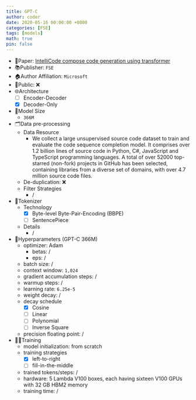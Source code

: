 ```yaml
---
title: GPT-C
author: coder
date: 2020-05-16 00:00:00 +0800
categories: [FSE]
tags: [models]
math: true
pin: false
---
```


- 📙Paper: [IntelliCode compose code generation using transformer](https://dl.acm.org/doi/abs/10.1145/3368089.3417058)
- 📚Publisher: `FSE`
- 🏠Author Affiliation: `Microsoft`
- 🔑Public: ❌
- 🌐Architecture
  + [ ] Encoder-Decoder
  + [x] Decoder-Only
- 📏Model Size
  + `366M`
- 🗂️Data pre-processing
  + Data Resource
    * We collect a large unsupervised source code dataset to train and evaluate the code sequence completion model. It comprises over 1.2 billion lines of source code in Python, C#, JavaScript and TypeScript programming languages. A total of over 52000 top-starred (non-fork) projects in GitHub has been selected, containing libraries from a diverse set of domains, with over 4.7 million source code files.
  + De-duplication: ❌
  + Filter Strategies
    * /
- 🍉Tokenizer
  + Technology
    * [x] Byte-level Byte-Pair-Encoding (BBPE)
    * [ ] SentencePiece
  + Details
    * /
- 🧪Hyperparameters (GPT-C 366M)
  + optimizer: Adam
    * betas: /
    * eps: /
  + batch size: /
  + context window: `1,024`
  + gradient accumulation steps: /
  + warmup steps: /
  + learning rate: `6.25e-5`
  + weight decay: /
  + decay schedule
    * [x] Cosine
    * [ ] Linear
    * [ ] Polynomial
    * [ ] Inverse Square
  + precision floating point: /
- 🏃‍♀️Training
  + model initialization: from scratch
  + training strategies
    * [x] left-to-right
    * [ ] fill-in-the-middle
  + trained tokens/steps: /
  + hardware: 5 Lambda V100 boxes, each having sixteen V100 GPUs with 32 GB HBM2 memory
  + training time: /
